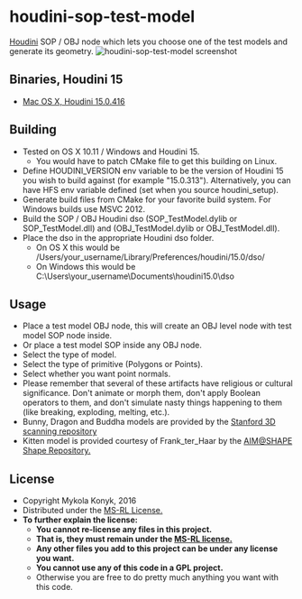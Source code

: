# houdini-sop-test-model

[Houdini](http://www.sidefx.com/index.php) SOP / OBJ node which lets you choose one of the test models and generate its geometry.
![houdini-sop-test-model screenshot](http://i.imgur.com/k8aaxWM.png)

## Binaries, Houdini 15
* [Mac OS X, Houdini 15.0.416](https://github.com/ttvd/houdini-sop-test-model/releases/download/1.0/houdini.sop.test.model.15.0.416.tar.gz)

## Building

* Tested on OS X 10.11 / Windows and Houdini 15.
  * You would have to patch CMake file to get this building on Linux.
* Define HOUDINI_VERSION env variable to be the version of Houdini 15 you wish to build against (for example "15.0.313").
 Alternatively, you can have HFS env variable defined (set when you source houdini_setup).
* Generate build files from CMake for your favorite build system. For Windows builds use MSVC 2012.
* Build the SOP / OBJ Houdini dso (SOP_TestModel.dylib or SOP_TestModel.dll) and (OBJ_TestModel.dylib or OBJ_TestModel.dll).
* Place the dso in the appropriate Houdini dso folder.
  * On OS X this would be /Users/your_username/Library/Preferences/houdini/15.0/dso/
  * On Windows this would be C:\Users\your_username\Documents\houdini15.0\dso

## Usage

* Place a test model OBJ node, this will create an OBJ level node with test model SOP node inside.
* Or place a test model SOP inside any OBJ node.
* Select the type of model.
* Select the type of primitive (Polygons or Points).
* Select whether you want point normals.
* Please remember that several of these artifacts have religious or cultural significance. Don't animate or morph them, don't apply Boolean operators to them, and don't simulate nasty things happening to them (like breaking, exploding, melting, etc.).
* Bunny, Dragon and Buddha models are provided by the [Stanford 3D scanning repository](http://graphics.stanford.edu/data/3Dscanrep/)
* Kitten model is provided courtesy of Frank_ter_Haar by the [AIM@SHAPE Shape Repository.](http://segeval.cs.princeton.edu/public/AIM.txt)

## License

* Copyright Mykola Konyk, 2016
* Distributed under the [MS-RL License.](http://opensource.org/licenses/MS-RL)
* **To further explain the license:**
  * **You cannot re-license any files in this project.**
  * **That is, they must remain under the [MS-RL license.](http://opensource.org/licenses/MS-RL)**
  * **Any other files you add to this project can be under any license you want.**
  * **You cannot use any of this code in a GPL project.**
  * Otherwise you are free to do pretty much anything you want with this code.
